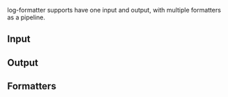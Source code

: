 log-formatter supports have one input and output, with multiple formatters as a pipeline.

## Input

## Output

## Formatters